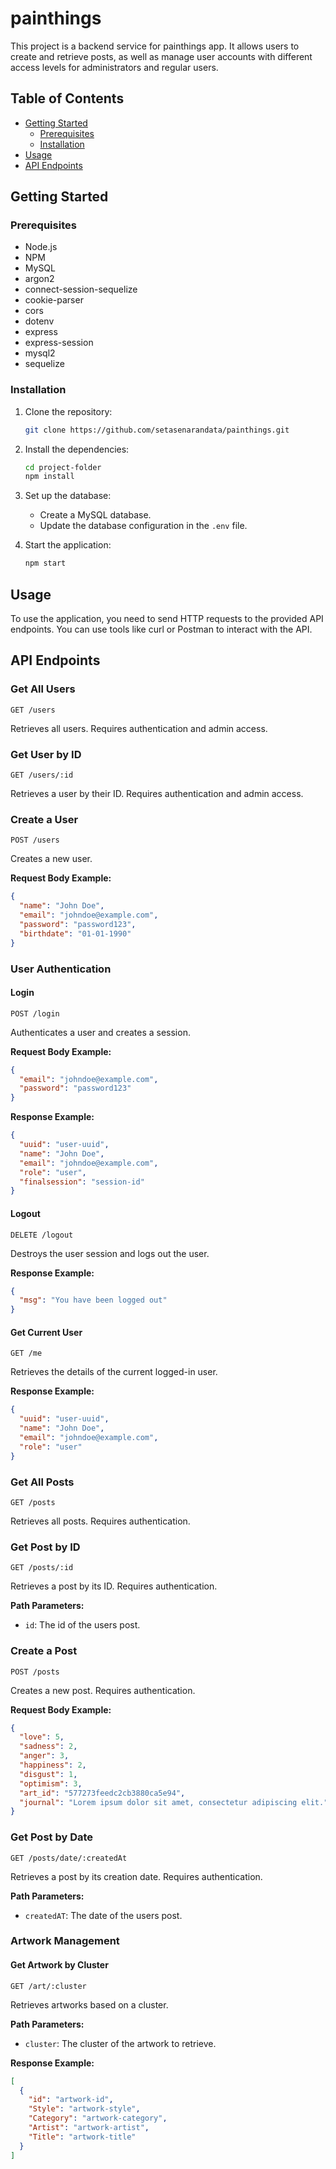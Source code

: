 # painthings

This project is a backend service for painthings app. It allows users to create and retrieve posts, as well as manage user accounts with different access levels for administrators and regular users.

## Table of Contents

- [Getting Started](#getting-started)
  - [Prerequisites](#prerequisites)
  - [Installation](#installation)
- [Usage](#usage)
- [API Endpoints](#api-endpoints)


## Getting Started

### Prerequisites

- Node.js
- NPM
- MySQL
- argon2
- connect-session-sequelize
- cookie-parser
- cors
- dotenv
- express
- express-session
- mysql2
- sequelize


### Installation

1. Clone the repository:

   ```bash
   git clone https://github.com/setasenarandata/painthings.git
   ```

2. Install the dependencies:

   ```bash
   cd project-folder
   npm install
   ```

3. Set up the database:
   - Create a MySQL database.
   - Update the database configuration in the `.env` file.

4. Start the application:

   ```bash
   npm start
   ```

## Usage

To use the application, you need to send HTTP requests to the provided API endpoints. You can use tools like curl or Postman to interact with the API.

## API Endpoints

### Get All Users

```
GET /users
```

Retrieves all users. Requires authentication and admin access.

### Get User by ID

```
GET /users/:id
```

Retrieves a user by their ID. Requires authentication and admin access.

### Create a User

```
POST /users
```

Creates a new user.

**Request Body Example:**

```json
{
  "name": "John Doe",
  "email": "johndoe@example.com",
  "password": "password123",
  "birthdate": "01-01-1990"
}
```

### User Authentication

#### Login

```
POST /login
```

Authenticates a user and creates a session.

**Request Body Example:**

```json
{
  "email": "johndoe@example.com",
  "password": "password123"
}
```

**Response Example:**

```json
{
  "uuid": "user-uuid",
  "name": "John Doe",
  "email": "johndoe@example.com",
  "role": "user",
  "finalsession": "session-id"
}
```

#### Logout

```
DELETE /logout
```

Destroys the user session and logs out the user.

**Response Example:**

```json
{
  "msg": "You have been logged out"
}
```

#### Get Current User

```
GET /me
```

Retrieves the details of the current logged-in user.

**Response Example:**

```json
{
  "uuid": "user-uuid",
  "name": "John Doe",
  "email": "johndoe@example.com",
  "role": "user"
}
```


### Get All Posts

```
GET /posts
```

Retrieves all posts. Requires authentication.

### Get Post by ID

```
GET /posts/:id
```

Retrieves a post by its ID. Requires authentication.

**Path Parameters:**
- `id`: The id of the users post.

### Create a Post

```
POST /posts
```

Creates a new post. Requires authentication.

**Request Body Example:**

```json
{
  "love": 5,
  "sadness": 2,
  "anger": 3,
  "happiness": 2,
  "disgust": 1,
  "optimism": 3,
  "art_id": "577273feedc2cb3880ca5e94",
  "journal": "Lorem ipsum dolor sit amet, consectetur adipiscing elit."
}
```

### Get Post by Date

```
GET /posts/date/:createdAt
```

Retrieves a post by its creation date. Requires authentication.

**Path Parameters:**
- `createdAT`: The date of the users post.

### Artwork Management

#### Get Artwork by Cluster

```
GET /art/:cluster
```

Retrieves artworks based on a cluster.

**Path Parameters:**

- `cluster`: The cluster of the artwork to retrieve.

**Response Example:**

```json
[
  {
    "id": "artwork-id",
    "Style": "artwork-style",
    "Category": "artwork-category",
    "Artist": "artwork-artist",
    "Title": "artwork-title"
  }
]